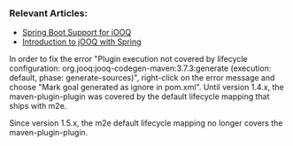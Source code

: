 ### Relevant Articles:
- [Spring Boot Support for jOOQ](http://www.nklkarthi.com/spring-boot-support-for-jooq)
- [Introduction to jOOQ with Spring](http://www.nklkarthi.com/jooq-with-spring)

In order to fix the error "Plugin execution not covered by lifecycle configuration: org.jooq:jooq-codegen-maven:3.7.3:generate (execution: default, phase: generate-sources)", right-click on the error message and choose "Mark goal generated as ignore in pom.xml". Until version 1.4.x, the maven-plugin-plugin was covered by the default lifecycle mapping that ships with m2e.

Since version 1.5.x, the m2e default lifecycle mapping no longer covers the maven-plugin-plugin.

